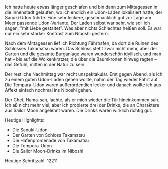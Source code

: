Ich hatte heute etwas länger geschlafen und bin dann zum Mittagessen in die Innenstadt gelaufen, wo ich endlich ein Udon-Laden lokalisiert hatte, der Sanuki Udon führte. Eine sehr leckere, geschmacklich gut zur Lage am Meer passende Udon-Variante. Der Laden selbst war sehr, wie soll ich sagen, "mit Liebe gestaltet". Was aber nichts Schlechtes heißen soll. Es war nur ein sehr starker Kontrast zum Niboshi gestern.

Nach dem Mittagessen lief ich Richtung Fährhafen, da dort die Ruinen des Schlosses Takamatsu waren. Das Schloss steht zwar nicht mehr, aber der Garten und die gesamte Burganlage waren wunderschön idyllisch, und man hat – bis auf die Wolkenkratzer, die über die Baumkronen hinweg ragten – das Gefühl, mitten in der Natur zu sein.

Der restliche Nachmittag war recht unspektakulär. Erst gegen Abend, als ich zu einem guten Udon-Laden gehen wollte, nahm der Tag wieder Fahrt auf. Die Tempura-Udon waren außerordentlich lecker und danach wollte ich aus Affekt einfach nochmal ins Niboshi gehen.

Der Chef, Hama-san, lachte, als er mich wieder die Tür hineinkommen sah. Ich aß nicht mehr viel, aber ich probierte drei der Drinks, die an Charaktere aus Sailor Moon angelehnt waren. Die Drinks waren wirklich richtig gut.

Heutige Highlights:
- Die Sanuki-Udon
- Der Garten von Schloss Takamatsu
- Die Hafenpromenade von Takamatsu
- Die Tempura-Udon
- Die Sailor Moon-Drinks im Niboshi

Heutige Schrittzahl: 12211